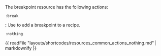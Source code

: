 The breakpoint resource has the following actions:

`:break`

:   Use to add a breakpoint to a recipe.

`:nothing`

{{ readFile "layouts/shortcodes/resources_common_actions_nothing.md" | markdownify }}
